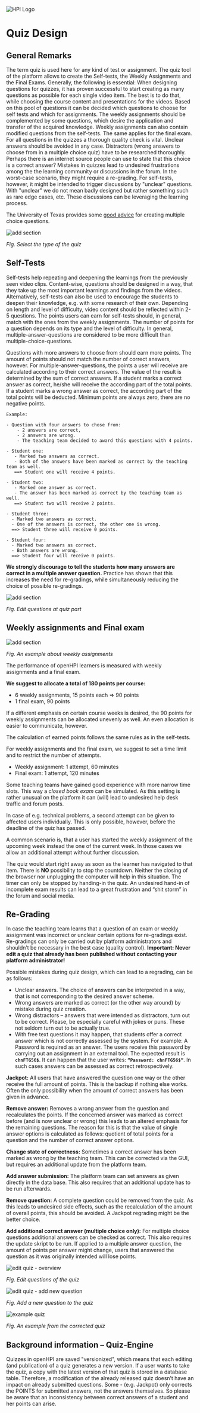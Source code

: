 ![HPI Logo](../img/HPI_Logo.png)
# Quiz Design
## General Remarks

The term quiz is used here for any kind of test or assignment. The quiz tool of the platform allows to create the Self-tests, the Weekly Assignments and the Final Exams.
Generally, the following is essential: When designing questions for quizzes, it has proven successful to start creating as many questions as possible for each single video item. The best is to do that, while choosing the course content and presentations for the videos. Based on this pool of questions it can be decided which questions to choose for self tests and which for assignments. The weekly assignments should be complemented by some questions, which desire the application and transfer of the acquired knowledge. Weekly assignments can also contain modified questions from the self-tests. The same applies for the final exam.
For all questions in the quizzes a thorough quality check is vital. Unclear answers should be avoided in any case. Distractors (wrong answers to choose from in a multiple choice quiz) have to be researched thoroughly. Perhaps there is an internet source people can use to state that this choice is a correct answer? Mistakes in quizzes lead to undesired frustrations among the the learning community or discussions in the forum. In the worst-case scenario, they might require a re-grading. For self-tests, however, it might be intended to trigger discussions by "unclear" questions. With "unclear" we do not mean badly designed but rather something such as rare edge cases, etc. These discussions can be leveraging the learning process.

The University of Texas provides some [good advice](https://facultyinnovate.utexas.edu/multiple-choice-questions) for creating multiple choice questions.



![add section](../img/06/quiz_type.png)

*Fig. Select the type of the quiz*


## Self-Tests

Self-tests help repeating and deepening the learnings from the previously seen video clips. Content-wise, questions should be designed in a way, that they take up the most important learnings and findings from the videos. 
Alternatively, self-tests can also be used to encourage the students to deepen their knowledge, e.g. with some research of their own.
Depending on length and level of difficulty, video content should be reflected within 2-5 questions.
The points users can earn for self-tests should, in general, match with the ones from the weekly assignments. The number of points for a question depends on its type and the level of difficulty. In general, multiple-answer-questions are considered to be more difficult than multiple-choice-questions. 

Questions with more answers to choose from should earn more points. The amount of points should not match the number of correct answers, however.
For multiple-answer-questions, the points a user will receive are calculated according to their correct answers. The value of the result is determined by the sum of correct answers. If a student marks a correct answer as correct, he/she will receive the according part of the total points. If a student marks a wrong answer as correct, the according part of the total points will be deducted. Minimum points are always zero, there are no negative points.

	Example: 

	- Question with four answers to chose from: 
		- 2 answers are correct, 
		- 2 answers are wrong. 
		- The teaching team decided to award this questions with 4 points.  

	- Student one:
	   - Marked two answers as correct. 
	   - Both of the answers have been marked as correct by the teaching team as well.
	   ==> Student one will receive 4 points.

	- Student two:
	   - Marked one answer as correct. 
	   - The answer has been marked as correct by the teaching team as well.
	   ==> Student two will receive 2 points.  

	- Student three:
      - Marked two answers as correct. 
      - One of the answers is correct, the other one is wrong.
      ==> Student three will receive 0 points.

 	- Student four:
      - Marked two answers as correct. 
      - Both answers are wrong.
      ==> Student four will receive 0 points.   



**We strongly discourage to tell the students how many answers are correct in a multiple answer question.** Practice has shown that this increases the need for re-gradings, while simultaneously reducing the choice of possible re-gradings.



![add section](../img/06/edit_questions.png)

*Fig. Edit questions at quiz part*


## Weekly assignments and Final exam



![add section](../img/06/weekly_assignments.png)

*Fig. An example about weekly assignments* 


The performance of openHPI learners is measured with weekly assignments and a final exam. 

**We suggest to allocate a total of 180 points per course:**

- 6 weekly assignments, 15 points each => 90 points
- 1 final exam, 90 points

If a different emphasis on certain course weeks is desired, the 90 points for weekly assignments can be allocated unevenly as well. An even allocation is easier to communicate, however.

The calculation of earned points follows the same rules as in the self-tests.

For weekly assignments and the final exam, we suggest to set a time limit and to restrict the number of attempts.

- Weekly assignment: 1 attempt, 60 minutes
- Final exam: 1 attempt, 120 minutes

Some teaching teams have gained good experience with more narrow time slots. This way a *closed book exam* can be simulated.
As this setting is rather unusual on the platform it can (will) lead to undesired help desk traffic and forum posts. 

In case of e.g. technical problems, a second attempt can be given to affected users individually. This is only possible, however, before the deadline of the quiz has passed.

A common scenario is, that a user has started the weekly assignment of the upcoming week instead the one of the current week. In those cases we allow an additional attempt without further discussion.

The quiz would start right away as soon as the learner has navigated to that item. There is **NO** possibility to stop the countdown. Neither the closing of the browser nor unplugging the computer will help in this situation.
The timer can only be stopped by handing-in the quiz. An undesired hand-in of incomplete exam results can lead to a great frustration and “shit storm” in the forum and social media.

## Re-Grading

In case the teaching team learns that a question of an exam or weekly assignment was incorrect or unclear certain options for re-gradings exist.
Re-gradings can only be carried out by platform administrators and shouldn’t be necessary in the best case (quality control).
**Important: Never edit a quiz that already has been published without contacting your platform administrator!**

Possible mistakes during quiz design, which can lead to a regrading, can be as follows:

 - Unclear answers. The choice of answers can be interpreted in a way, that is not corresponding to the desired answer scheme.
 - Wrong answers are marked as correct (or the other way around) by mistake during quiz creation.
 - Wrong distractors – answers that were intended as distractors, turn out to be correct. Please, be especially careful with jokes or puns. These not seldom turn out to be actually true.
 - With free text questions it may happen, that students offer a correct answer which is not correctly assessed by the system. For example: A Password is required as an answer. The users receive this password by carrying out an assignment in an external tool. The expected result is **`chnFTG56$`**. It can happen that the user writes: **``“Password: chnFTG56$“``**. In such cases answers can be assessed as correct retrospectively.

**Jackpot:** All users that have answered the question one way or the other receive the full amount of points. This is the backup if nothing else works. Often the only possibility when the amount of correct answers has been given in advance.

**Remove answer:** Removes a wrong answer from the question and recalculates the points. If the concerned answer was marked as correct before (and is now unclear or wrong) this leads to an altered emphasis for the remaining questions. The reason for this is that the value of single answer options is calculated as follows: quotient of total points for a question and the number of correct answer options.

**Change state of correctness:** Sometimes a correct answer has been marked as wrong by the teaching team. This can be corrected via the GUI, but requires an additional update from the platform team.

**Add answer submission:** The platform team can set answers as given directly in the data base. This also requires that an additional update has to be run afterwards.

**Remove question:**
A complete question could be removed from the quiz. As this leads to undesired side effects, such as the recalculation of the amount of overall points, this should be avoided. A Jackpot regrading might be the better choice.

**Add additional correct answer (multiple choice only):** For multiple choice questions additional answers can be checked as correct. This also requires the update skript to be run. If applied to a multiple answer question, the amount of points per answer might change, users that answered the question as it was originally intended will lose points.



![edit quiz - overview](../img/06/question1_quiz.png)

*Fig. Edit questions of the quiz* 




![edit quiz - add new question](../img/06/question2_quiz.png)

*Fig. Add a new question to the quiz* 




![example quiz](../img/06/quiz_example.png)

*Fig. An example from the corrected quiz* 


## Background information – Quiz-Engine

Quizzes in openHPI are saved "versionized", which means that each editing (and publication) of a quiz generates a new version. If a user wants to take the quiz, a copy with the latest version of that quiz is stored in a database table. Therefore, a modification of the already released quiz doesn’t have an impact on already submitted questions. Some - (e.g. Jackpot) only corrects the POINTS for submitted answers, not the answers themselves. So please be aware that an inconsistency between correct answers of a student and her points can arise.

